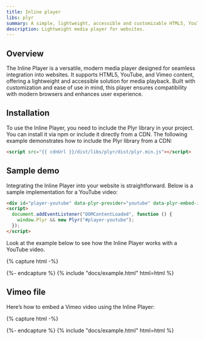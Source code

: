 ```yaml
---
title: Inline player
libs: plyr
summary: A simple, lightweight, accessible and customizable HTML5, YouTube and Vimeo media player that supports modern browsers.
description: Lightweight media player for websites.
---
```



## Overview

The Inline Player is a versatile, modern media player designed for seamless integration into websites. It supports HTML5, YouTube, and Vimeo content, offering a lightweight and accessible solution for media playback. Built with customization and ease of use in mind, this player ensures compatibility with modern browsers and enhances user experience.

## Installation

To use the Inline Player, you need to include the Plyr library in your project. You can install it via npm or include it directly from a CDN. The following example demonstrates how to include the Plyr library from a CDN:

```html
<script src="{{ cdnUrl }}/dist/libs/plyr/dist/plyr.min.js"></script>
```

## Sample demo

Integrating the Inline Player into your website is straightforward. Below is a sample implementation for a YouTube video:

```html
<div id="player-youtube" data-plyr-provider="youtube" data-plyr-embed-id="dQw4w9WgXcQ"></div>
<script>
  document.addEventListener("DOMContentLoaded", function () {
    window.Plyr && new Plyr("#player-youtube");
  });
</script>
```

Look at the example below to see how the Inline Player works with a YouTube video.

{% capture html -%}
<div id="player-youtube" data-plyr-provider="youtube" data-plyr-embed-id="dQw4w9WgXcQ"></div>
<script src="{{ cdnUrl }}/dist/libs/plyr/dist/plyr.min.js"></script>
<script>
  document.addEventListener("DOMContentLoaded", function () {
    window.Plyr && new Plyr("#player-youtube");
  });
</script>
{%- endcapture %}
{% include "docs/example.html" html=html %}

## Vimeo file

Here’s how to embed a Vimeo video using the Inline Player:

{% capture html -%}
<div id="player-vimeo" data-plyr-provider="vimeo" data-plyr-embed-id="515937365"></div>
<script src="{{ cdnUrl }}/dist/libs/plyr/dist/plyr.min.js"></script>
<script>
  document.addEventListener("DOMContentLoaded", function () {
    window.Plyr && new Plyr("#player-vimeo");
  });
</script>
{%- endcapture %}
{% include "docs/example.html" html=html %}
